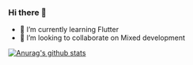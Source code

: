 ### Hi there 👋


- 🌱 I’m currently learning Flutter
- 👯 I’m looking to collaborate on Mixed development





[![Anurag's github stats](https://github-readme-stats.vercel.app/api?username=shabake)](https://github.com/anuraghazra/github-readme-stats)
